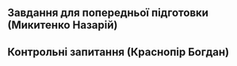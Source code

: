 ## Завдання для попередньої підготовки (Микитенко Назарій)
## Контрольні запитання (Краснопір Богдан)
